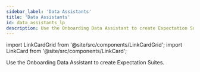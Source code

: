 ```yaml
---
sidebar_label: 'Data Assistants'
title: 'Data Assistants'
id: data_assistants_lp
description: Use the Onboarding Data Assistant to create Expectation Suites.
---
```


import LinkCardGrid from '@site/src/components/LinkCardGrid';
import LinkCard from '@site/src/components/LinkCard';

<p class="DocItem__header-description">Use the Onboarding Data Assistant to create Expectation Suites.</p>

<LinkCardGrid>
  <LinkCard topIcon label="Create an Expectation Suite with the Missingness Data Assistant" description="Use the Missingness Data Assistant to Profile your data and automate the generation of an Expectation Suite" href="/docs/oss/guides/expectations/data_assistants/how_to_create_an_expectation_suite_with_the_missingness_data_assistant" icon="/img/assistant_icon.svg" />
</LinkCardGrid>
